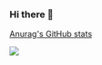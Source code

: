 ### Hi there 👋

<!--
**ouguro3/ouguro3** is a ✨ _special_ ✨ repository because its `README.md` (this file) appears on your GitHub profile.

Here are some ideas to get you started:

- 🔭 I’m currently working on ...
- 🌱 I’m currently learning ...
- 👯 I’m looking to collaborate on ...
- 🤔 I’m looking for help with ...
- 💬 Ask me about ...
- 📫 How to reach me: ...
- 😄 Pronouns: ...
- ⚡ Fun fact: ...
-->

[Anurag's GitHub stats](https://github-readme-stats.vercel.app/api?username=ouguro3&&show_icons=true&theme=react)

<img src="https://img.shields.io/badge/Python-3766AB?style=flat-square&logo=Python&logoColor=white"/></a>
